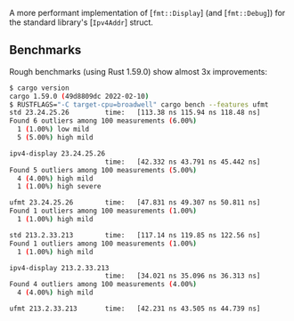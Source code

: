 A more performant implementation of [`fmt::Display`] (and [`fmt::Debug`])
for the standard library's [`Ipv4Addr`] struct.

## Benchmarks

Rough benchmarks (using Rust 1.59.0) show almost 3x improvements:

```bash
$ cargo version
cargo 1.59.0 (49d8809dc 2022-02-10)
$ RUSTFLAGS="-C target-cpu=broadwell" cargo bench --features ufmt
std 23.24.25.26         time:   [113.38 ns 115.94 ns 118.48 ns]
Found 6 outliers among 100 measurements (6.00%)
  1 (1.00%) low mild
  5 (5.00%) high mild

ipv4-display 23.24.25.26
                        time:   [42.332 ns 43.791 ns 45.442 ns]
Found 5 outliers among 100 measurements (5.00%)
  4 (4.00%) high mild
  1 (1.00%) high severe

ufmt 23.24.25.26        time:   [47.831 ns 49.307 ns 50.811 ns]
Found 1 outliers among 100 measurements (1.00%)
  1 (1.00%) high mild

std 213.2.33.213        time:   [117.14 ns 119.85 ns 122.56 ns]
Found 1 outliers among 100 measurements (1.00%)
  1 (1.00%) high mild

ipv4-display 213.2.33.213
                        time:   [34.021 ns 35.096 ns 36.313 ns]
Found 4 outliers among 100 measurements (4.00%)
  4 (4.00%) high mild

ufmt 213.2.33.213       time:   [42.231 ns 43.505 ns 44.739 ns]
```
